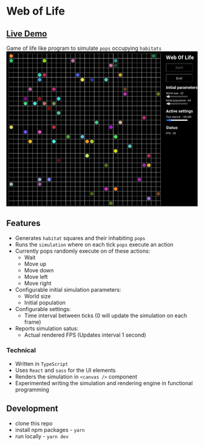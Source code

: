 # Web of Life

## [Live Demo]()

Game of life like program to simulate `pops` occupying `habitats`
![Screenshot](screenshot.gif)

## Features

- Generates `habitat` squares and their inhabiting `pops`
- Runs the `simulation` where on each tick `pops` execute an action
- Currently pops randomly execute on of these actions:
  - Wait
  - Move up
  - Move down
  - Move left
  - Move right
- Configurable initial simulation parameters:
  - World size
  - Initial population
- Configurable settings:
  - Time interval between ticks (0 will update the simulation on each frame)
- Reports simulation satus:
  - Actual rendered FPS (Updates interval 1 second)

### Technical

- Written in `TypeScript`
- Uses `React` and `sass` for the UI elements
- Renders the simulation in `<canvas />` component
- Experimented writing the simulation and rendering engine in functional programming

## Development

- clone this repo
- install npm packages - `yarn`
- run locally - `yarn dev`
